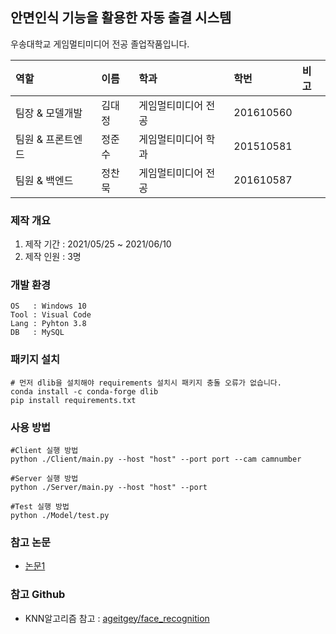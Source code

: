 ## 안면인식 기능을 활용한 자동 출결 시스템
우송대학교 게임멀티미디어 전공 졸업작품입니다.


역할|이름|학과|학번|비고
:---|:---|:---|:---|:---
팀장 & 모델개발|김대정|게임멀티미디어 전공|201610560|
팀원 & 프론트엔드|정준수|게임멀티미디어 학과|201510581|
팀원 & 백엔드|정찬묵|게임멀티미디어 전공|201610587|


### 제작 개요
1. 제작 기간 : 2021/05/25 ~ 2021/06/10
2. 제작 인원 : 3명

### 개발 환경
```
OS   : Windows 10
Tool : Visual Code
Lang : Pyhton 3.8
DB   : MySQL
```

### 패키지 설치
```
# 먼저 dlib을 설치해야 requirements 설치시 패키지 충돌 오류가 없습니다.
conda install -c conda-forge dlib
pip install requirements.txt
```

### 사용 방법
```
#Client 실행 방법
python ./Client/main.py --host "host" --port port --cam camnumber

#Server 실행 방법
python ./Server/main.py --host "host" --port

#Test 실행 방법
python ./Model/test.py
```


### 참고 논문
 - [논문1](https://www.naver.com)

### 참고 Github
 - KNN알고리즘 참고 : [ageitgey/face_recognition](https://github.com/ageitgey/face_recognition)

